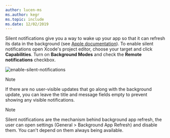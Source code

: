 ```yaml
---
author: lucen-ms
ms.author: kegr
ms.topic: include
ms.date: 12/02/2019
---
```


Silent notifications give you a way to wake up your app so that it can refresh its data in the background (see [Apple documentation](https://developer.apple.com/library/content/documentation/NetworkingInternet/Conceptual/RemoteNotificationsPG/CreatingtheNotificationPayload.html#//apple_ref/doc/uid/TP40008194-CH10-SW8)). To enable silent notifications open Xcode's project editor, choose your target and click **Capabilities**. Turn on **Background Modes** and check the **Remote notifications** checkbox.

![enable-silent-notifications](../images/ios-enable-silent-notifications.png)

> [!NOTE]
> If there are no user-visible updates that go along with the background update, you can leave the title and message fields empty to prevent showing any visible notifications.

> [!NOTE]
> Silent notifications are the mechanism behind background app refresh, the user can open settings (General > Background App Refresh) and disable them. You can't depend on them always being available.
